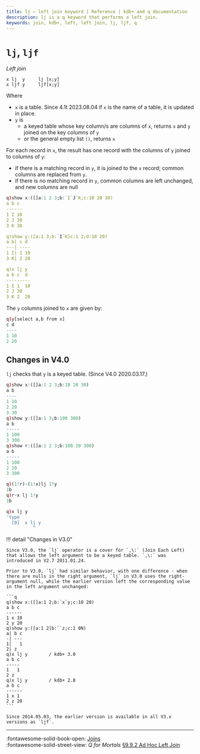 ```yaml
---
title: lj – left join keyword | Reference | kdb+ and q documentation
description: lj is a q keyword that performs a left join.
keywords: join, kdb+, left, left join, lj, ljf, q
---
```

# `lj`, `ljf`

_Left join_




```syntax
x lj  y     lj [x;y]
x ljf y     ljf[x;y]
```

Where 

-   `x` is a table. Since 4.1t 2023.08.04 if `x` is the name of a table, it is updated in place.
-   `y` is 
    -   a keyed table whose key column/s are columns of `x`, returns `x` and `y` joined on the key columns of `y`
    -   or the general empty list `()`, returns `x`

For each record in `x`, the result has one record with the columns of `y` joined to columns of `y`:

-   if there is a matching record in `y`, it is joined to the `x` record; common columns are replaced from `y`.
-   if there is no matching record in `y`, common columns are left unchanged, and new columns are null

```q
q)show x:([]a:1 2 3;b:`I`J`K;c:10 20 30)
a b c
------
1 I 10
2 J 20
3 K 30

q)show y:([a:1 3;b:`I`K]c:1 2;d:10 20)
a b| c d
---| ----
1 I| 1 10
3 K| 2 20

q)x lj y
a b c  d
---------
1 I 1  10
2 J 20
3 K 2  20
```

The `y` columns joined to `x` are given by:

```q
q)y[select a,b from x]
c d
----
1 10
2 20
```


## Changes in V4.0

`lj` checks that `y` is a keyed table. (Since V4.0 2020.03.17.)

```q
q)show x:([]a:1 2 3;b:10 20 30)
a b
----
1 10
2 20
3 30
q)show y:([]a:1 3;b:100 300)
a b
-----
1 100
3 300
q)show r:([]a:1 2 3;b:100 20 300)
a b
-----
1 100
2 20
3 300

q)(1!r)~(1!x)lj 1!y
1b
q)r~x lj 1!y
1b

q)x lj y
'type
  [0]  x lj y
          ^
```


!!! detail "Changes in V3.0"

    Since V3.0, the `lj` operator is a cover for `,\:` (Join Each Left) that allows the left argument to be a keyed table. `,\:` was introduced in V2.7 2011.01.24.

    Prior to V3.0, `lj` had similar behavior, with one difference - when there are nulls in the right argument, `lj` in V3.0 uses the right-argument null, while the earlier version left the corresponding value in the left argument unchanged:

    ```q
    q)show x:([]a:1 2;b:`x`y;c:10 20)
    a b c
    ------
    1 x 10
    2 y 20
    q)show y:([a:1 2]b:``z;c:1 0N)
    a| b c
    -| ---
    1|   1
    2| z
    q)x lj y        / kdb+ 3.0
    a b c
    -----
    1   1
    2 z
    q)x lj y        / kdb+ 2.8 
    a b c
    ------
    1 x 1
    2 z 20
    ```

    Since 2014.05.03, the earlier version is available in all V3.x versions as `ljf`.


----
:fontawesome-solid-book-open: 
[Joins](../basics/joins.md)
<br>
:fontawesome-solid-street-view:
_Q for Mortals_
[§9.9.2 Ad Hoc Left Join](/q4m3/9_Queries_q-sql/#992-ad-hoc-left-join-lj)

